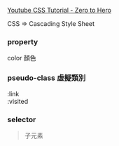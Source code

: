 
[Youtube CSS Tutorial - Zero to Hero](https://www.youtube.com/watch?v=1Rs2ND1ryYc&ab_channel=freeCodeCamp.org)   

CSS => Cascading Style Sheet    



### property     
color 顏色    

### pseudo-class 虛擬類別    
:link   
:visited    

### selector    
>   子元素   


